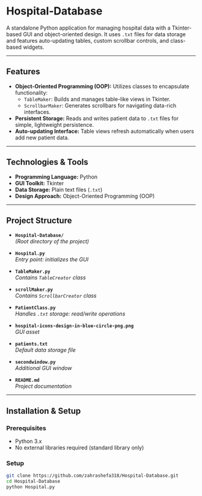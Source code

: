 # Hospital‑Database

A standalone Python application for managing hospital data with a Tkinter-based GUI and object-oriented design. It uses `.txt` files for data storage and features auto-updating tables, custom scrollbar controls, and class-based widgets.

---

## Features

- **Object-Oriented Programming (OOP):** Utilizes classes to encapsulate functionality:
  - `TableMaker`: Builds and manages table-like views in Tkinter.
  - `ScrollbarMaker`: Generates scrollbars for navigating data-rich interfaces.
- **Persistent Storage:** Reads and writes patient data to `.txt` files for simple, lightweight persistence.
- **Auto-updating Interface:** Table views refresh automatically when users add new patient data.

---

## Technologies & Tools

- **Programming Language:** Python
- **GUI Toolkit:** Tkinter
- **Data Storage:** Plain text files (`.txt`)
- **Design Approach:** Object-Oriented Programming (OOP)

---

## Project Structure

- **`Hospital-Database/`**  
  *(Root directory of the project)*

- **`Hospital.py`**  
  *Entry point: initializes the GUI*

- **`TableMaker.py`**  
  *Contains `TableCreator` class*

- **`scrollMaker.py`**  
  *Contains `ScrollbarCreator` class*

- **`PatientClass.py`**  
  *Handles `.txt` storage: read/write operations*

- **`hospital-icons-design-in-blue-circle-png.png`**  
  *GUI asset*

- **`patients.txt`**  
  *Default data storage file*

- **`secondwindow.py`**  
  *Additional GUI window*

- **`README.md`**  
  *Project documentation*

---

## Installation & Setup

### Prerequisites

- Python 3.x
- No external libraries required (standard library only)

### Setup

```bash
git clone https://github.com/zahrashefa318/Hospital-Database.git
cd Hospital-Database
python Hospital.py
